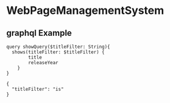 # WebPageManagementSystem

## graphql Example
```
query showQuery($titleFilter: String){
  shows(titleFilter: $titleFilter) {
        title
        releaseYear
    }
}

{
  "titleFilter": "is"
}
```